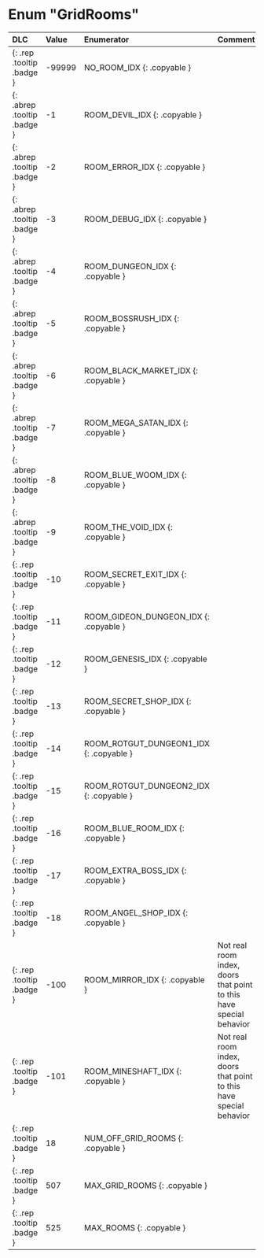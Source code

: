# Enum "GridRooms"
|DLC|Value|Enumerator|Comment|
|:--|:--|:--|:--|
|[ ](#){: .rep .tooltip .badge }|-99999 |NO_ROOM_IDX {: .copyable } |  |
|[ ](#){: .abrep .tooltip .badge }|-1 |ROOM_DEVIL_IDX {: .copyable } |  |
|[ ](#){: .abrep .tooltip .badge }|-2 |ROOM_ERROR_IDX {: .copyable } |  |
|[ ](#){: .abrep .tooltip .badge }|-3 |ROOM_DEBUG_IDX {: .copyable } |  |
|[ ](#){: .abrep .tooltip .badge }|-4 |ROOM_DUNGEON_IDX {: .copyable } |  |
|[ ](#){: .abrep .tooltip .badge }|-5 |ROOM_BOSSRUSH_IDX {: .copyable } |  |
|[ ](#){: .abrep .tooltip .badge }|-6 |ROOM_BLACK_MARKET_IDX {: .copyable } |  |
|[ ](#){: .abrep .tooltip .badge }|-7 |ROOM_MEGA_SATAN_IDX {: .copyable } |  |
|[ ](#){: .abrep .tooltip .badge }|-8 |ROOM_BLUE_WOOM_IDX {: .copyable } |  |
|[ ](#){: .abrep .tooltip .badge }|-9 |ROOM_THE_VOID_IDX {: .copyable } |  |
|[ ](#){: .rep .tooltip .badge }|-10 |ROOM_SECRET_EXIT_IDX {: .copyable } |  |
|[ ](#){: .rep .tooltip .badge }|-11 |ROOM_GIDEON_DUNGEON_IDX {: .copyable } |  |
|[ ](#){: .rep .tooltip .badge }|-12 |ROOM_GENESIS_IDX {: .copyable } |  |
|[ ](#){: .rep .tooltip .badge }|-13 |ROOM_SECRET_SHOP_IDX {: .copyable } |  |
|[ ](#){: .rep .tooltip .badge }|-14 |ROOM_ROTGUT_DUNGEON1_IDX {: .copyable } |  |
|[ ](#){: .rep .tooltip .badge }|-15 |ROOM_ROTGUT_DUNGEON2_IDX {: .copyable } |  |
|[ ](#){: .rep .tooltip .badge }|-16 |ROOM_BLUE_ROOM_IDX {: .copyable } |  |
|[ ](#){: .rep .tooltip .badge }|-17 |ROOM_EXTRA_BOSS_IDX {: .copyable } |  |
|[ ](#){: .rep .tooltip .badge }|-18 |ROOM_ANGEL_SHOP_IDX {: .copyable } |  |
|[ ](#){: .rep .tooltip .badge }|-100 |ROOM_MIRROR_IDX {: .copyable } | Not real room index, doors that point to this have special behavior |
|[ ](#){: .rep .tooltip .badge }|-101 |ROOM_MINESHAFT_IDX {: .copyable } | Not real room index, doors that point to this have special behavior |
|[ ](#){: .rep .tooltip .badge }|18 |NUM_OFF_GRID_ROOMS {: .copyable } |  |
|[ ](#){: .rep .tooltip .badge }|507 |MAX_GRID_ROOMS {: .copyable } |  |
|[ ](#){: .rep .tooltip .badge }|525 |MAX_ROOMS {: .copyable } |  |